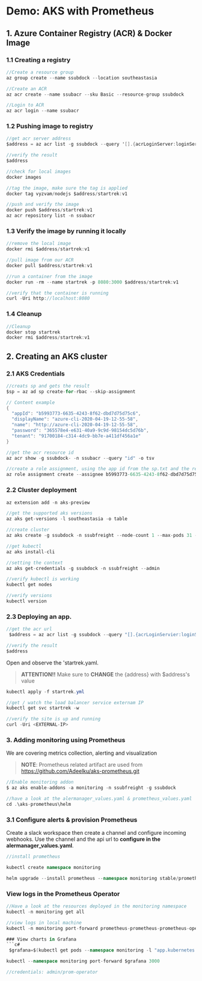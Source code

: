
# Demo: AKS with Prometheus

## 1. Azure Container Registry (ACR) & Docker Image

### 1.1 Creating a registry

```c#
//Create a resource group
az group create --name ssubdock --location southeastasia

//Create an ACR
az acr create --name ssubacr --sku Basic --resource-group ssubdock

//Login to ACR
az acr login --name ssubacr
```

### 1.2 Pushing image to registry
```c#
//get acr server address
$address = az acr list -g ssubdock --query '[].{acrLoginServer:loginServer}' -o tsv

//verify the result
$address

//check for local images
docker images

//tag the image, make sure the tag is applied
docker tag vyzvam/nodejs $address/startrek:v1

//push and verify the image
docker push $address/startrek:v1
az acr repository list -n ssubacr
```

### 1.3 Verify the image by running it locally
```c#
//remove the local image
docker rmi $address/startrek:v1

//pull image from our ACR
docker pull $address/startrek:v1

//run a container from the image
docker run -rm --name startrek -p 8080:3000 $address/startrek:v1

//verify that the container is running
curl -Uri http://localhost:8080
```

### 1.4 Cleanup
```c#
//Cleanup
docker stop startrek
docker rmi $address/startrek:v1
```

## 2. Creating an AKS cluster

### 2.1 AKS Credentials
```c#
//creats sp and gets the result
$sp = az ad sp create-for-rbac --skip-assignment

// Content example
{
  "appId": "b5993773-6635-4243-8f62-dbd7d75d75c6",
  "displayName": "azure-cli-2020-04-19-12-55-58",
  "name": "http://azure-cli-2020-04-19-12-55-58",
  "password": "365578e4-e631-40a9-9c9d-98154dc5d76b",
  "tenant": "91700184-c314-4dc9-bb7e-a411df456a1e"
}

//get the acr resource id
az acr show -g ssubdock- -n ssubacr --query "id" -o tsv

//create a role assignment, using the app id from the sp.txt and the resource id from the command above
az role assignment create --assignee b5993773-6635-4243-8f62-dbd7d75d75c6 --scope /subscriptions/a58f4f07-6319-4d8a-b908-1e047d2fd178/resourceGroups/ssubdock/providers/Microsoft.ContainerRegistry/registries/ssubacr --role Reader
```

### 2.2 Cluster deployment
```c#
az extension add -n aks-preview

//get the supported aks versions
az aks get-versions -l southeastasia -o table

//create cluster
az aks create -g ssubdock -n ssubfreight --node-count 1 --max-pods 31 --kubernetes-version <KubernetesVersion> --generate-ssh-keys --enable-vmss --enable-cluster-autoscaler --min-count 1 --max-count 3 --service-principal b5993773-6635-4243-8f62-dbd7d5d75c6 --client-secret 365578e4-e631-40a9-9c9d-98154dc5d76b

//get kubectl
az aks install-cli

//setting the context
az aks get-credentials -g ssubdock -n ssubfreight --admin

//verify kubectl is working
kubectl get nodes

//verify versions
kubectl version
```

### 2.3 Deploying an app.
```c#
//get the acr url
 $address = az acr list -g ssubdock --query "[].{acrLoginServier:loginServer}" --output tsv

//verify the result
$address
```

Open and observe the 'startrek.yaml.
> **ATTENTION!!** Make sure to **CHANGE** the {address} with $address's value

```c#
kubectl apply -f startrek.yml

//get / watch the load balancer service externam IP
kubectl get svc startrek -w

//verify the site is up and running
curl -Uri <EXTERNAL-IP>
```

### 3. Adding monitoring using Prometheus
We are covering metrics collection, alerting and visualization

> **NOTE**: Prometheus related artifact are used from https://github.com/Adeelku/aks-prometheus.git

```c#
//Enable monitoring addon
$ az aks enable-addons -a monitoring -n ssubfreight -g ssubdock

//have a look at the alermanager_values.yaml & prometheus_values.yaml
cd .\aks-prometheus\helm
```

### 3.1 Configure alerts & provision Prometheus
Create a slack workspace then create a channel and configure incoming webhooks.
Use the channel and the api url to **configure in the alermanager_values.yaml**.

```c#
//install prometheus

kubectl create namespace monitoring

helm upgrade --install prometheus --namespace monitoring stable/prometheus-operator --values prometheus_values.yaml --values alertmanager_values.yaml
```

### View logs in the Prometheus Operator

```c#
//Have a look at the resources deployed in the monitoring namespace
kubectl -n monitoring get all

//view logs in local machine
kubectl -n monitoring port-forward prometheus-prometheus-prometheus-oper-prometheus-0 9090

### View charts in Grafana
```c#
 $grafana=$(kubectl get pods --namespace monitoring -l "app.kubernetes.io/name=grafana" -o jsonpath="{.items[0].metadata.name}")

kubectl --namespace monitoring port-forward $grafana 3000

//credentials: admin/prom-operator
```
